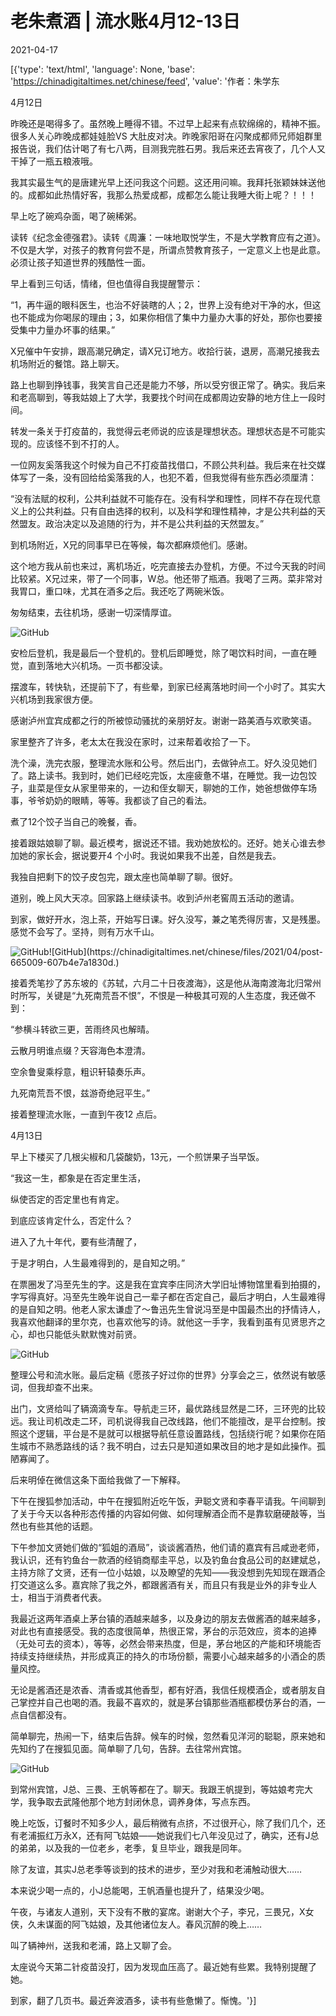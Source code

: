 # 老朱煮酒 | 流水账4月12-13日

2021-04-17

[{'type': 'text/html', 'language': None, 'base': 'https://chinadigitaltimes.net/chinese/feed', 'value': '作者：朱学东

4月12日

昨晚还是喝得多了。虽然晚上睡得不错。不过早上起来有点软绵绵的，精神不振。很多人关心昨晚成都娃娃脸VS 大肚皮对决。昨晚家阳哥在闪聚成都师兄师姐群里报告说，我们估计喝了有七八两，目测我完胜石男。我后来还去宵夜了，几个人又干掉了一瓶五粮液哦。

我其实最生气的是唐建光早上还问我这个问题。这还用问嘛。我拜托张颖妹妹送他的。成都如此热情好客，我那么热爱成都，成都怎么能让我睡大街上呢？！！！

早上吃了碗鸡杂面，喝了碗稀粥。

读转《纪念金德强君》。读转《周濂：一味地取悦学生，不是大学教育应有之道》。不仅是大学，对孩子的教育何尝不是，所谓点赞教育孩子，一定意义上也是此意。必须让孩子知道世界的残酷性一面。

早上看到三句话，情绪，但也值得自我提醒警示：

“1，再牛逼的眼科医生，也治不好装瞎的人；2，世界上没有绝对干净的水，但这也不能成为你喝尿的理由；3，如果你相信了集中力量办大事的好处，那你也要接受集中力量办坏事的结果。”

X兄催中午安排，跟高潮兄确定，请X兄订地方。收拾行装，退房，高潮兄接我去机场附近的餐馆。路上聊天。

路上也聊到挣钱事，我笑言自己还是能力不够，所以受穷很正常了。确实。我后来和老高聊到，等我姑娘上了大学，我要找个时间在成都周边安静的地方住上一段时间。

转发一条关于打疫苗的，我觉得云老师说的应该是理想状态。理想状态是不可能实现的。应该怪不到不打的人。

一位网友奚落我这个时候为自己不打疫苗找借口，不顾公共利益。我后来在社交媒体写了一条，没有回给给奚落我的人，也犯不着，但我觉得有些东西必须厘清：

“没有法赋的权利，公共利益就不可能存在。没有科学和理性，同样不存在现代意义上的公共利益。只有自由选择的权利，以及科学和理性精神，才是公共利益的天然盟友。政治决定以及追随的行为，并不是公共利益的天然盟友。”

到机场附近，X兄的同事早已在等候，每次都麻烦他们。感谢。

这个地方我从前也来过，离机场近，吃完直接去办登机，方便。不过今天我的时间比较紧。X兄过来，带了一个同事，W总。他还带了瓶酒。我喝了三两。菜非常对我胃口，重口味，尤其在酒多之后。我还吃了两碗米饭。

匆匆结束，去往机场，感谢一切深情厚谊。

![GitHub](https://chinadigitaltimes.net/chinese/files/2021/04/post-665009-607b4e73e6424.)

安检后登机，我是最后一个登机的。登机后即睡觉，除了喝饮料时间，一直在睡觉，直到落地大兴机场。一页书都没读。

摆渡车，转快轨，还提前下了，有些晕，到家已经离落地时间一个小时了。其实大兴机场到我家很方便。

感谢泸州宜宾成都之行的所被惊动骚扰的亲朋好友。谢谢一路美酒与欢歌笑语。

家里整齐了许多，老太太在我没在家时，过来帮着收拾了一下。

洗个澡，洗完衣服，整理流水账和公号。然后出门，去做钟点工。好久没见她们了。路上读书。我到时，她们已经吃完饭，太座疲惫不堪，在睡觉。我一边包饺子，韭菜是侄女从家里带来的，一边和侄女聊天，聊她的工作，她爸想做停车场事，爷爷奶奶的眼睛，等等。我都谈了自己的看法。

煮了12个饺子当自己的晚餐，香。

接着跟姑娘聊了聊。最近模考，据说还不错。我劝她放松的。还好。她关心谁去参加她的家长会，据说要开4 个小时。我说如果我不出差，自然是我去。

我独自把剩下的饺子皮包完，跟太座也简单聊了聊。很好。

道别，晚上风大天凉。回家路上继续读书。收到泸州老窖周五活动的邀请。

到家，做好开水，泡上茶，开始写日课。好久没写，兼之笔秃得厉害，又是残墨。感觉不会写了。坚持，则有万水千山。

![GitHub](https://chinadigitaltimes.net/chinese/files/2021/04/post-665009-607b4e7737e2f.)![GitHub](https://chinadigitaltimes.net/chinese/files/2021/04/post-665009-607b4e7a1830d.)

接着秃笔抄了苏东坡的《苏轼，六月二十日夜渡海》，这是他从海南渡海北归常州时所写，关键是“九死南荒吾不恨”，不恨是一种极其可观的人生态度，我还做不到：

“参横斗转欲三更，苦雨终风也解晴。

云散月明谁点缀？天容海色本澄清。

空余鲁叟乘桴意，粗识轩辕奏乐声。

九死南荒吾不恨，兹游奇绝冠平生。”

接着整理流水账，一直到午夜12 点后。

4月13日

早上下楼买了几根尖椒和几袋酸奶，13元，一个煎饼果子当早饭。

“我这一生，都象是在否定里生活，

纵使否定的否定里也有肯定。

到底应该肯定什么，否定什么？

进入了九十年代，要有些清醒了，

于是才明白，人生最难得到的，是自知之明。”

在票圈发了冯至先生的字。这是我在宜宾李庄同济大学旧址博物馆里看到拍摄的，字写得真好。冯至先生晚年说自己一辈子都在否定自己，最后才明白，人生最难得的是自知之明。他老人家太谦虚了～鲁迅先生曾说冯至是中国最杰出的抒情诗人，我喜欢他翻译的里尔克，也喜欢他写的诗。就他这一手字，我看到虽有见贤思齐之心，却也只能低头默默愧对前贤。

![GitHub](https://chinadigitaltimes.net/chinese/files/2021/04/post-665009-607b4e7c4b88d.)

整理公号和流水账。最后定稿《愿孩子好过你的世界》分享会之三，依然说有敏感词，但我却查不出来。

出门，文贤给叫了辆滴滴专车。导航走三环，最优路线显然是二环，三环兜的比较远。我让司机改走二环，司机说得我自己改线路，他们不能擅改，是平台控制。按照这个逻辑，平台是不是就可以根据导航任意设置路线，包括绕行呢？如果你在陌生城市不熟悉路线的话？我不明白，过去只是知道如果改目的地才是如此操作。孤陋寡闻了。

后来明倬在微信这条下面给我做了一下解释。

下午在搜狐参加活动，中午在搜狐附近吃午饭，尹聪文贤和李春平请我。午间聊到了关于今天以各种形态传播的内容如何做、如何理解酒企而不是靠软磨硬敲等，当然也有些其他的话题。

下午参加文贤她们做的“狐姐的酒局”，谈谈酱酒热，他们请的嘉宾有吕咸逊老师，我认识，还有钓鱼台一款酒的经销商鄢圭平总，以及钓鱼台食品公司的赵建斌总，主持方除了文贤，还有一位小姑娘，以及瞭望的先知——我没想到先知现在跟酒企打交道这么多。嘉宾除了我之外，都跟酱酒有关，而且只有我是业外的非专业人士，相当于消费者代表。

我最近这两年酒桌上茅台镇的酒越来越多，以及身边的朋友去做酱酒的越来越多，对此也有直接感受。我的态度很简单，热很正常，茅台的示范效应，资本的追捧（无处可去的资本），等等，必然会带来热度，但是，茅台地区的产能和环境能否持续支持继续热，并形成真正的持久的市场份额，需要小心越来越多的小酒企的质量风控。

无论是酱酒还是浓香、清香或其他香型，都有好酒，我信任规模酒企，或者朋友自己掌控并自己也喝的酒。我最不喜欢的，就是茅台镇那些酒瓶都模仿茅台的酒，一点自信都没有。

简单聊完，热闹一下，结束后告辞。候车的时候，忽然看见洋河的聪聪，原来她和先知约了在搜狐见面。简单聊了几句，告辞。去往常州宾馆。

![GitHub](https://chinadigitaltimes.net/chinese/files/2021/04/post-665009-607b4e7e52d3c.)

到常州宾馆，J总、三畏、王帆等都在了。聊天。我跟王帆提到，等姑娘考完大学，我争取去武隆他那个地方封闭休息，调养身体，写点东西。

晚上吃饭，订餐时不知多少人，最后稍微有点挤，不过很开心，除了我们几个，还有老浦振红万永X，还有阿飞姑娘——她说我们七八年没见过了，确实，还有J总的弟弟，以及我的一位老乡，老季，复旦毕业，跟我是同年。

除了友谊，其实J总老季等谈到的技术的进步，至少对我和老浦触动很大&#8230;&#8230;

本来说少喝一点的，小J总能喝，王帆酒量也提升了，结果没少喝。

午夜，与诸友人道别，天下没有不散的宴席。谢谢大个子，李兄，三畏兄，X女侠，久未谋面的阿飞姑娘，及其他诸位友人。春风沉醉的晚上……

叫了辆神州，送我和老浦，路上又聊了会。

太座说今天第二针疫苗没打，因为发现血压高了。最近她有些累。我特别提醒了她。

到家，翻了几页书。最近奔波酒多，读书有些惫懒了。惭愧。'}]